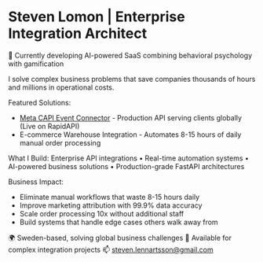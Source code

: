 # Steven Lomon | Enterprise Integration Architect
🚀 Currently developing AI-powered SaaS combining behavioral psychology with gamification

I solve complex business problems that save companies thousands of hours and millions in operational costs.

Featured Solutions:
* [Meta CAPI Event Connector](https://rapidapi.com/StevenLomon/api/meta-capi-event-connector) - Production API serving clients globally (Live on RapidAPI)
* E-commerce Warehouse Integration - Automates 8-15 hours of daily manual order processing

What I Build:
Enterprise API integrations • Real-time automation systems • AI-powered business solutions • Production-grade FastAPI architectures

Business Impact:
* Eliminate manual workflows that waste 8-15 hours daily
* Improve marketing attribution with 99.9% data accuracy
* Scale order processing 10x without additional staff
* Build systems that handle edge cases others walk away from

🌍 Sweden-based, solving global business challenges
💼 Available for complex integration projects
📫 steven.lennartsson@gmail.com

